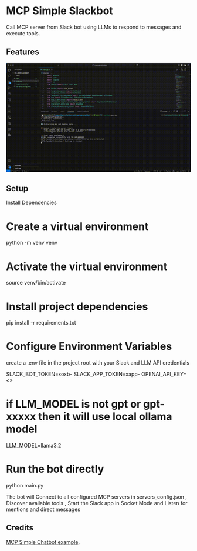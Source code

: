 # MCP Simple Slackbot

Call MCP server from Slack bot using LLMs to respond to messages and execute tools.

## Features

![demo](/attachments/output.gif)

## Setup

Install Dependencies
# Create a virtual environment
python -m venv venv

# Activate the virtual environment
source venv/bin/activate  

# Install project dependencies
pip install -r requirements.txt

# Configure Environment Variables

create a .env file in the project root with your Slack and LLM API credentials

SLACK_BOT_TOKEN=xoxb-
SLACK_APP_TOKEN=xapp-
OPENAI_API_KEY=<<your-openai-key>>
# if LLM_MODEL is not gpt or gpt-xxxxx then it will use local ollama model
LLM_MODEL=llama3.2

# Run the bot directly
python main.py


The bot will Connect to all configured MCP servers in servers_config.json , Discover available tools , Start the Slack app in Socket Mode and Listen for mentions and direct messages

## Credits

[MCP Simple Chatbot example](https://github.com/modelcontextprotocol/python-sdk/tree/main/examples/clients/simple-chatbot).
